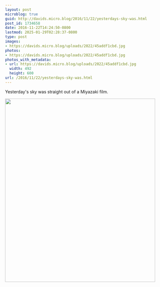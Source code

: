 ```yaml
---
layout: post
microblog: true
guid: http://davids.micro.blog/2016/11/22/yesterdays-sky-was.html
post_id: 1734658
date: 2016-11-22T14:24:50-0800
lastmod: 2025-01-29T02:28:37-0800
type: post
images:
- https://davids.micro.blog/uploads/2022/45addf1cbd.jpg
photos:
- https://davids.micro.blog/uploads/2022/45addf1cbd.jpg
photos_with_metadata:
- url: https://davids.micro.blog/uploads/2022/45addf1cbd.jpg
  width: 492
  height: 600
url: /2016/11/22/yesterdays-sky-was.html
---
```

Yesterday's sky was straight out of a Miyazaki film.

<img src="/uploads/2022/45addf1cbd.jpg" width="492" height="600" alt="">
